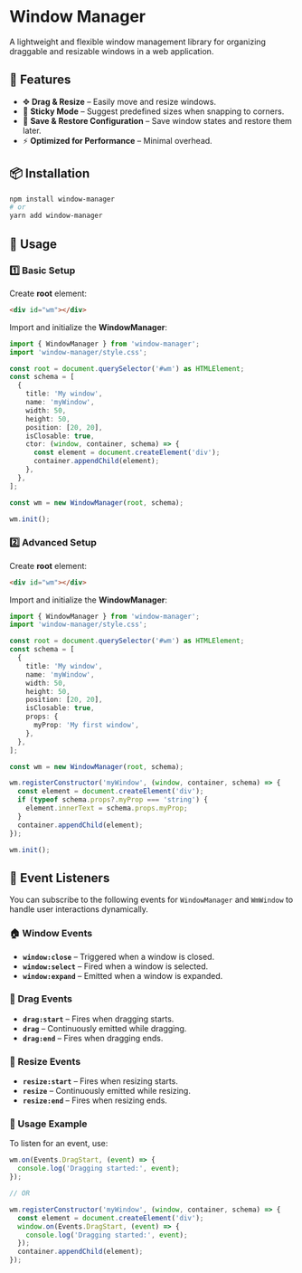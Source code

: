 # Window Manager

A lightweight and flexible window management library for organizing draggable and resizable windows in a web application.

## 🚀 Features

- ✥ **Drag & Resize** – Easily move and resize windows.
- 🔄 **Sticky Mode** – Suggest predefined sizes when snapping to corners.
- 💾 **Save & Restore Configuration** – Save window states and restore them later.
- ⚡ **Optimized for Performance** – Minimal overhead.

## 📦 Installation

```sh
npm install window-manager
# or
yarn add window-manager
```

## 🚀 Usage

### 1️⃣ Basic Setup

Create **root** element:

```html
<div id="wm"></div>
```

Import and initialize the **WindowManager**:

```ts
import { WindowManager } from 'window-manager';
import 'window-manager/style.css';

const root = document.querySelector('#wm') as HTMLElement;
const schema = [
  {
    title: 'My window',
    name: 'myWindow',
    width: 50,
    height: 50,
    position: [20, 20],
    isClosable: true,
    ctor: (window, container, schema) => {
      const element = document.createElement('div');
      container.appendChild(element);
    },
  },
];

const wm = new WindowManager(root, schema);

wm.init();
```

### 2️⃣ Advanced Setup

Create **root** element:

```html
<div id="wm"></div>
```

Import and initialize the **WindowManager**:

```ts
import { WindowManager } from 'window-manager';
import 'window-manager/style.css';

const root = document.querySelector('#wm') as HTMLElement;
const schema = [
  {
    title: 'My window',
    name: 'myWindow',
    width: 50,
    height: 50,
    position: [20, 20],
    isClosable: true,
    props: {
      myProp: 'My first window',
    },
  },
];

const wm = new WindowManager(root, schema);

wm.registerConstructor('myWindow', (window, container, schema) => {
  const element = document.createElement('div');
  if (typeof schema.props?.myProp === 'string') {
    element.innerText = schema.props.myProp;
  }
  container.appendChild(element);
});

wm.init();
```

## 📢 Event Listeners

You can subscribe to the following events for `WindowManager` and `WmWindow` to handle user interactions dynamically.

### 🏠 Window Events

- **`window:close`** – Triggered when a window is closed.
- **`window:select`** – Fired when a window is selected.
- **`window:expand`** – Emitted when a window is expanded.

### 🎯 Drag Events

- **`drag:start`** – Fires when dragging starts.
- **`drag`** – Continuously emitted while dragging.
- **`drag:end`** – Fires when dragging ends.

### 📏 Resize Events

- **`resize:start`** – Fires when resizing starts.
- **`resize`** – Continuously emitted while resizing.
- **`resize:end`** – Fires when resizing ends.

### 📌 Usage Example

To listen for an event, use:

```ts
wm.on(Events.DragStart, (event) => {
  console.log('Dragging started:', event);
});

// OR

wm.registerConstructor('myWindow', (window, container, schema) => {
  const element = document.createElement('div');
  window.on(Events.DragStart, (event) => {
    console.log('Dragging started:', event);
  });
  container.appendChild(element);
});
```
